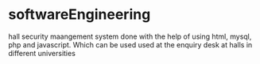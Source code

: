 # softwareEngineering
hall security maangement system done with the help of using html, mysql, php and javascript. Which can be used used at the enquiry desk at halls in different universities 
